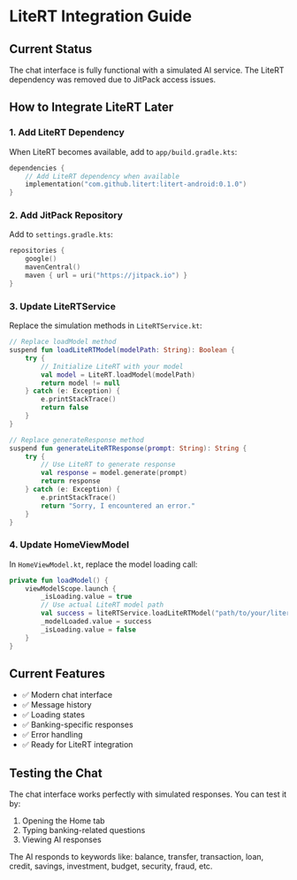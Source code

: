 # LiteRT Integration Guide

## Current Status
The chat interface is fully functional with a simulated AI service. The LiteRT dependency was removed due to JitPack access issues.

## How to Integrate LiteRT Later

### 1. Add LiteRT Dependency
When LiteRT becomes available, add to `app/build.gradle.kts`:
```kotlin
dependencies {
    // Add LiteRT dependency when available
    implementation("com.github.litert:litert-android:0.1.0")
}
```

### 2. Add JitPack Repository
Add to `settings.gradle.kts`:
```kotlin
repositories {
    google()
    mavenCentral()
    maven { url = uri("https://jitpack.io") }
}
```

### 3. Update LiteRTService
Replace the simulation methods in `LiteRTService.kt`:

```kotlin
// Replace loadModel method
suspend fun loadLiteRTModel(modelPath: String): Boolean {
    try {
        // Initialize LiteRT with your model
        val model = LiteRT.loadModel(modelPath)
        return model != null
    } catch (e: Exception) {
        e.printStackTrace()
        return false
    }
}

// Replace generateResponse method
suspend fun generateLiteRTResponse(prompt: String): String {
    try {
        // Use LiteRT to generate response
        val response = model.generate(prompt)
        return response
    } catch (e: Exception) {
        e.printStackTrace()
        return "Sorry, I encountered an error."
    }
}
```

### 4. Update HomeViewModel
In `HomeViewModel.kt`, replace the model loading call:
```kotlin
private fun loadModel() {
    viewModelScope.launch {
        _isLoading.value = true
        // Use actual LiteRT model path
        val success = liteRTService.loadLiteRTModel("path/to/your/litert/model")
        _modelLoaded.value = success
        _isLoading.value = false
    }
}
```

## Current Features
- ✅ Modern chat interface
- ✅ Message history
- ✅ Loading states
- ✅ Banking-specific responses
- ✅ Error handling
- ✅ Ready for LiteRT integration

## Testing the Chat
The chat interface works perfectly with simulated responses. You can test it by:
1. Opening the Home tab
2. Typing banking-related questions
3. Viewing AI responses

The AI responds to keywords like: balance, transfer, transaction, loan, credit, savings, investment, budget, security, fraud, etc. 